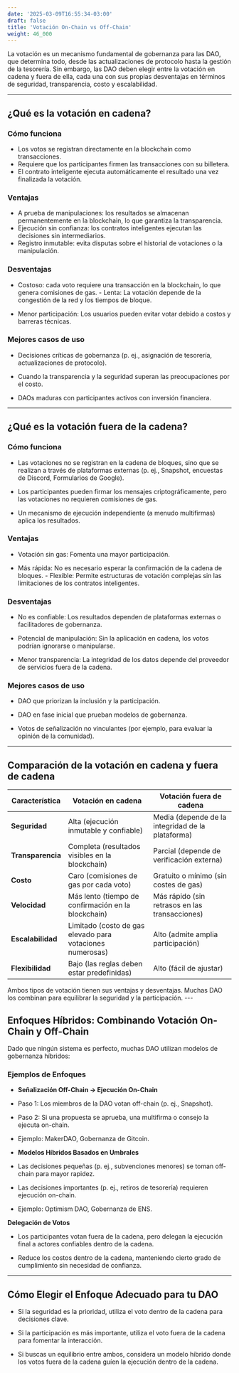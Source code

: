 ```yaml
---
date: '2025-03-09T16:55:34-03:00'
draft: false
title: 'Votación On-Chain vs Off-Chain'
weight: 46_000
---
```


La votación es un mecanismo fundamental de gobernanza para las DAO, que determina todo, desde las actualizaciones de protocolo hasta la gestión de la tesorería. Sin embargo, las DAO deben elegir entre la votación en cadena y fuera de ella, cada una con sus propias desventajas en términos de seguridad, transparencia, costo y escalabilidad.

---

## **¿Qué es la votación en cadena?**

### **Cómo funciona**
- Los votos se registran directamente en la blockchain como transacciones.
- Requiere que los participantes firmen las transacciones con su billetera.
- El contrato inteligente ejecuta automáticamente el resultado una vez finalizada la votación.

### **Ventajas**
- A prueba de manipulaciones: los resultados se almacenan permanentemente en la blockchain, lo que garantiza la transparencia.
- Ejecución sin confianza: los contratos inteligentes ejecutan las decisiones sin intermediarios.
- Registro inmutable: evita disputas sobre el historial de votaciones o la manipulación.

### **Desventajas**
- Costoso: cada voto requiere una transacción en la blockchain, lo que genera comisiones de gas. - Lenta: La votación depende de la congestión de la red y los tiempos de bloque.

- Menor participación: Los usuarios pueden evitar votar debido a costos y barreras técnicas.

### **Mejores casos de uso**
- Decisiones críticas de gobernanza (p. ej., asignación de tesorería, actualizaciones de protocolo).

- Cuando la transparencia y la seguridad superan las preocupaciones por el costo.

- DAOs maduras con participantes activos con inversión financiera.

- ---

## **¿Qué es la votación fuera de la cadena?**

### **Cómo funciona**
- Las votaciones no se registran en la cadena de bloques, sino que se realizan a través de plataformas externas (p. ej., Snapshot, encuestas de Discord, Formularios de Google).

- Los participantes pueden firmar los mensajes criptográficamente, pero las votaciones no requieren comisiones de gas.

- Un mecanismo de ejecución independiente (a menudo multifirmas) aplica los resultados.

### **Ventajas**
- Votación sin gas: Fomenta una mayor participación.

- Más rápida: No es necesario esperar la confirmación de la cadena de bloques. - Flexible: Permite estructuras de votación complejas sin las limitaciones de los contratos inteligentes.

### **Desventajas**
- No es confiable: Los resultados dependen de plataformas externas o facilitadores de gobernanza.

- Potencial de manipulación: Sin la aplicación en cadena, los votos podrían ignorarse o manipularse.

- Menor transparencia: La integridad de los datos depende del proveedor de servicios fuera de la cadena.

### **Mejores casos de uso**
- DAO que priorizan la inclusión y la participación.

- DAO en fase inicial que prueban modelos de gobernanza.

- Votos de señalización no vinculantes (por ejemplo, para evaluar la opinión de la comunidad).

---

## **Comparación de la votación en cadena y fuera de cadena**

| **Característica** | **Votación en cadena** | **Votación fuera de cadena** |
|--------------------|--------------------|--------------------|
| **Seguridad** | Alta (ejecución inmutable y confiable) | Media (depende de la integridad de la plataforma) |
| **Transparencia** | Completa (resultados visibles en la blockchain) | Parcial (depende de verificación externa) |
| **Costo** | Caro (comisiones de gas por cada voto) | Gratuito o mínimo (sin costes de gas) |
| **Velocidad** | Más lento (tiempo de confirmación en la blockchain) | Más rápido (sin retrasos en las transacciones) |
| **Escalabilidad** | Limitado (costo de gas elevado para votaciones numerosas) | Alto (admite amplia participación) |
| **Flexibilidad** | Bajo (las reglas deben estar predefinidas) | Alto (fácil de ajustar) |

Ambos tipos de votación tienen sus ventajas y desventajas. Muchas DAO los combinan para equilibrar la seguridad y la participación. ---

## **Enfoques Híbridos: Combinando Votación On-Chain y Off-Chain**

Dado que ningún sistema es perfecto, muchas DAO utilizan modelos de gobernanza híbridos:

### **Ejemplos de Enfoques**
- **Señalización Off-Chain → Ejecución On-Chain**
- Paso 1: Los miembros de la DAO votan off-chain (p. ej., Snapshot).
- Paso 2: Si una propuesta se aprueba, una multifirma o consejo la ejecuta on-chain.
- Ejemplo: MakerDAO, Gobernanza de Gitcoin.

- **Modelos Híbridos Basados ​​en Umbrales**
- Las decisiones pequeñas (p. ej., subvenciones menores) se toman off-chain para mayor rapidez.
- Las decisiones importantes (p. ej., retiros de tesorería) requieren ejecución on-chain.
- Ejemplo: Optimism DAO, Gobernanza de ENS.

**Delegación de Votos**

- Los participantes votan fuera de la cadena, pero delegan la ejecución final a actores confiables dentro de la cadena.

- Reduce los costos dentro de la cadena, manteniendo cierto grado de cumplimiento sin necesidad de confianza.

---

## **Cómo Elegir el Enfoque Adecuado para tu DAO**

- Si la seguridad es la prioridad, utiliza el voto dentro de la cadena para decisiones clave.

- Si la participación es más importante, utiliza el voto fuera de la cadena para fomentar la interacción.

- Si buscas un equilibrio entre ambos, considera un modelo híbrido donde los votos fuera de la cadena guíen la ejecución dentro de la cadena.